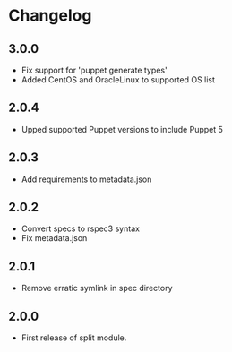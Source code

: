 # Changelog

## 3.0.0

- Fix support for 'puppet generate types'
- Added CentOS and OracleLinux to supported OS list

## 2.0.4

- Upped supported Puppet versions to include Puppet 5

## 2.0.3

- Add requirements to metadata.json

## 2.0.2

- Convert specs to rspec3 syntax
- Fix metadata.json

## 2.0.1

- Remove erratic symlink in spec directory

## 2.0.0

- First release of split module.
